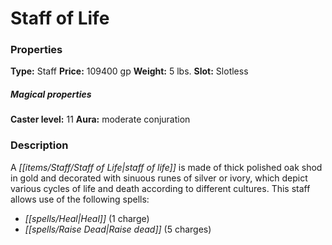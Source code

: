 ﻿---
Title: "Staff of Life"
Type: "Staff"
Price: "109400 gp"
Weight: "5 lbs."
Slot: "Slotless"
Caster level: "11"
Aura: "moderate conjuration"
Description: |
  "A _staff of life_ is made of thick polished oak shod in gold and decorated with sinuous runes of silver or ivory, which depict various cycles of life and death according to different cultures. This staff allows use of the following spells:"
Crafting cost: "79700 gp"
Sources: "['Core Rulebook', 'Ultimate Equipment']"
---

# Staff of Life

### Properties

**Type:** Staff **Price:** 109400 gp **Weight:** 5 lbs. **Slot:** Slotless

##### Magical properties

**Caster level:** 11 **Aura:** moderate conjuration

### Description

A _[[items/Staff/Staff of Life|staff of life]]_ is made of thick polished oak shod in gold and decorated with sinuous runes of silver or ivory, which depict various cycles of life and death according to different cultures. This staff allows use of the following spells:

* _[[spells/Heal|Heal]]_ (1 charge)
* _[[spells/Raise Dead|Raise dead]]_ (5 charges)